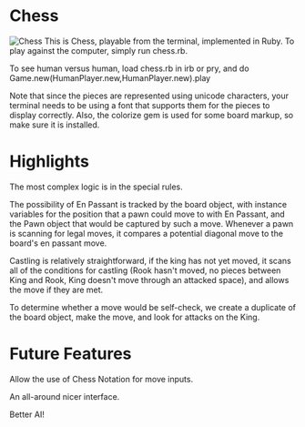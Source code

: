 Chess
=======
![Chess](https://garrettjohnson.net/images/thumbs/chessthumb.png)
This is Chess, playable from the terminal, implemented in Ruby. To play against the computer, simply run chess.rb.

To see human versus human, load chess.rb in irb or pry, and do Game.new(HumanPlayer.new,HumanPlayer.new).play

Note that since the pieces are represented using unicode characters, your terminal needs to be using a font that supports them for the pieces to display correctly. Also, the colorize gem is used for some board markup, so make sure it is installed.

Highlights
======
The most complex logic is in the special rules.

The possibility of En Passant is tracked by the board object, with instance variables for the position that a pawn could move to with En Passant, and the Pawn object that would be captured by such a move. Whenever a pawn is scanning for legal moves, it compares a potential diagonal move to the board's en passant move.

Castling is relatively straightforward, if the king has not yet moved, it scans all of the conditions for castling (Rook hasn't moved, no pieces between King and Rook, King doesn't move through an attacked space), and allows the move if they are met.

To determine whether a move would be self-check, we create a duplicate of the board object, make the move, and look for attacks on the King.

Future Features
==========
Allow the use of Chess Notation for move inputs.

An all-around nicer interface.

Better AI!
